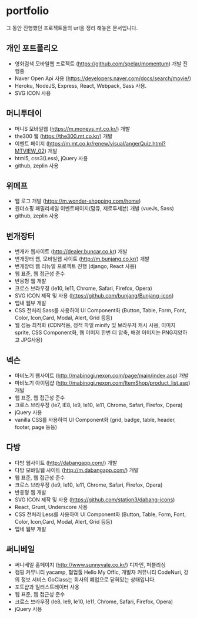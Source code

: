 # portfolio
그 동안 진행했던 프로젝트들의 url을 정리 해놓은 문서입니다.


## 개인 포트폴리오
- 영화검색 모바일웹 프로젝트 (https://github.com/spelar/momentum) 개발 진행중
- Naver Open Api 사용 (https://developers.naver.com/docs/search/movie/)
- Heroku, NodeJS, Express, React, Webpack, Sass 사용.
- SVG ICON 사용

## 머니투데이
- 머니S 모바일웹 (https://m.moneys.mt.co.kr/) 개발
- the300 웹  (https://the300.mt.co.kr/) 개발
- 이벤트 페이지 (https://m.mt.co.kr/renew/visual/angerQuiz.html?MTVIEW_02) 개발
- html5, css3(Less), jQuery 사용
- github, zeplin 사용


## 위메프
- 웹 로그 개발 (https://m.wonder-shopping.com/home)
- 원더쇼핑 패밀리세일 이벤트페이지(맘큐, 제로투세븐) 개발 (vueJs, Sass)
- github, zeplin 사용 


## 번개장터
- 번개카 웹사이트 (http://dealer.buncar.co.kr) 개발
- 번개장터 웹, 모바일웹 사이트 (http://m.bunjang.co.kr/) 개발
- 번개장터 웹 리뉴얼 프로젝트 진행 (django, React 사용)
- 웹 표준, 웹 접근성 준수
- 반응형 웹 개발
- 크로스 브라우징 (Ie10, Ie11, Chrome, Safari, Firefox, Opera)
- SVG ICON 제작 및 사용 (https://github.com/bunjang/Bunjang-icon)
- 앱내 웹뷰 개발 
- CSS 전처리 Sass를 사용하여 UI Component화 (Button, Table, Form, Font, Color, Icon,Card, Modal, Alert, Grid 등등)
- 웹 성능 최적화 (CDN적용, 정적 파일 minify 및 브라우저 캐시 사용, 이미지 sprite, CSS Component화, 웹 이미지 한번 더 압축, 배경 이미지는 PNG지양하고 JPG사용)


## 넥슨
- 마비노기 웹사이트 (http://mabinogi.nexon.com/page/main/index.asp) 개발
- 마비노기 아이템샵 (http://mabinogi.nexon.com/ItemShop/product_list.asp) 개발
- 웹 표준, 웹 접근성 준수
- 크로스 브라우징 (Ie7, IE8, Ie9, Ie10, Ie11, Chrome, Safari, Firefox, Opera)
- jQuery 사용
- vanilla CSS를 사용하여 UI Component화 (grid, badge, table, header, footer, page 등등)


## 다방
- 다방 웹사이트 (http://dabangapp.com/) 개발
- 다방 모바일웹 사이트 (http://m.dabangapp.com/) 개발
- 웹 표준, 웹 접근성 준수
- 크로스 브라우징 (Ie9, Ie10, Ie11, Chrome, Safari, Firefox, Opera)
- 반응형 웹 개발
- SVG ICON 제작 및 사용 (https://github.com/station3/dabang-icons)
- React, Grunt, Underscore 사용
- CSS 전처리 Less를 사용하여 UI Component화 (Button, Table, Form, Font, Color, Icon,Card, Modal, Alert, Grid 등등)
- 앱네 웹뷰 개발


## 써니베일
- 써니베일 홈페이지 (http://www.sunnyvale.co.kr/) 디자인, 퍼블리싱
- 캠핑 커뮤니티 yacamp, 협업툴 Hello My Offic, 개발자 커뮤니티 CodeNuri, 강의 정보 서비스 GoClass는 회사의 폐업으로 닫혀있는 상태입니다.
- 포토샵과 일러스트레이터 사용
- 웹 표준, 웹 접근성 준수
- 크로스 브라우징 (Ie8, Ie9, Ie10, Ie11, Chrome, Safari, Firefox, Opera)
- jQuery 사용
